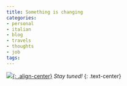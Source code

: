 ```yaml
---
title: Something is changing
categories:
- personal
- italian
- blog
- travels
- thoughts
- job
tags:
---
```

[![]({{site.url}}/images/cambridge_ARM.jpg){: .align-center}]({{site.url}}/images/cambridge_ARM.jpg)
_Stay tuned!_
{: .text-center}

